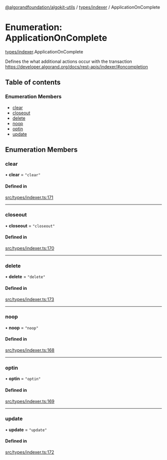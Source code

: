 [@algorandfoundation/algokit-utils](../README.md) / [types/indexer](../modules/types_indexer.md) / ApplicationOnComplete

# Enumeration: ApplicationOnComplete

[types/indexer](../modules/types_indexer.md).ApplicationOnComplete

Defines the what additional actions occur with the transaction https://developer.algorand.org/docs/rest-apis/indexer/#oncompletion

## Table of contents

### Enumeration Members

- [clear](types_indexer.ApplicationOnComplete.md#clear)
- [closeout](types_indexer.ApplicationOnComplete.md#closeout)
- [delete](types_indexer.ApplicationOnComplete.md#delete)
- [noop](types_indexer.ApplicationOnComplete.md#noop)
- [optin](types_indexer.ApplicationOnComplete.md#optin)
- [update](types_indexer.ApplicationOnComplete.md#update)

## Enumeration Members

### clear

• **clear** = ``"clear"``

#### Defined in

[src/types/indexer.ts:171](https://github.com/algorandfoundation/algokit-utils-ts/blob/main/src/types/indexer.ts#L171)

___

### closeout

• **closeout** = ``"closeout"``

#### Defined in

[src/types/indexer.ts:170](https://github.com/algorandfoundation/algokit-utils-ts/blob/main/src/types/indexer.ts#L170)

___

### delete

• **delete** = ``"delete"``

#### Defined in

[src/types/indexer.ts:173](https://github.com/algorandfoundation/algokit-utils-ts/blob/main/src/types/indexer.ts#L173)

___

### noop

• **noop** = ``"noop"``

#### Defined in

[src/types/indexer.ts:168](https://github.com/algorandfoundation/algokit-utils-ts/blob/main/src/types/indexer.ts#L168)

___

### optin

• **optin** = ``"optin"``

#### Defined in

[src/types/indexer.ts:169](https://github.com/algorandfoundation/algokit-utils-ts/blob/main/src/types/indexer.ts#L169)

___

### update

• **update** = ``"update"``

#### Defined in

[src/types/indexer.ts:172](https://github.com/algorandfoundation/algokit-utils-ts/blob/main/src/types/indexer.ts#L172)
